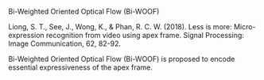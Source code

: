 Bi-Weighted Oriented Optical Flow (Bi-WOOF)

Liong, S. T., See, J., Wong, K., & Phan, R. C. W. (2018). Less is more: Micro-expression recognition from video using apex frame. Signal Processing: Image Communication, 62, 82-92.

Bi-Weighted Oriented Optical Flow (Bi-WOOF) is proposed to encode essential expressiveness of the apex frame.
